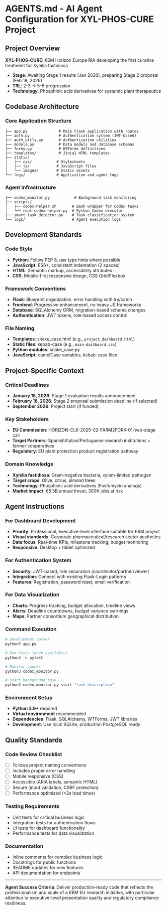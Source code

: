 # AGENTS.md - AI Agent Configuration for XYL-PHOS-CURE Project

## Project Overview
**XYL-PHOS-CURE**: €6M Horizon Europe RIA developing the first curative treatment for Xylella fastidiosa
- **Stage**: Awaiting Stage 1 results (Jan 2026), preparing Stage 2 proposal (Feb 18, 2026)
- **TRL**: 2-3 → 5-6 progression
- **Technology**: Phosphinic acid derivatives for systemic plant therapeutics

## Codebase Architecture

### Core Application Structure
```
├── app.py              # Main Flask application with routes
├── auth.py             # Authentication system (JWT-based)
├── auth_utils.py       # Authentication utilities
├── models.py           # Data models and database schemas
├── forms.py            # WTForms definitions
├── templates/          # Jinja2 HTML templates
├── static/
│   ├── css/           # Stylesheets
│   ├── js/            # JavaScript files
│   └── images/        # Static assets
└── logs/              # Application and agent logs
```

### Agent Infrastructure
```
├── codex_monitor.py           # Background task monitoring
├── scripts/
│   ├── codex-helper.sh       # Bash wrapper for Codex tasks
│   └── real-codex-helper.py  # Python Codex executor
├── smart_task_detector.py    # Task classification system
└── logs/                     # Agent execution logs
```

## Development Standards

### Code Style
- **Python**: Follow PEP 8, use type hints where possible
- **JavaScript**: ES6+, consistent indentation (2 spaces)
- **HTML**: Semantic markup, accessibility attributes
- **CSS**: Mobile-first responsive design, CSS Grid/Flexbox

### Framework Conventions
- **Flask**: Blueprint organization, error handling with try/catch
- **Frontend**: Progressive enhancement, no heavy JS frameworks
- **Database**: SQLAlchemy ORM, migration-based schema changes
- **Authentication**: JWT tokens, role-based access control

### File Naming
- **Templates**: snake_case.html (e.g., `project_dashboard.html`)
- **Static files**: kebab-case (e.g., `main-dashboard.css`)
- **Python modules**: snake_case.py
- **JavaScript**: camelCase variables, kebab-case files

## Project-Specific Context

### Critical Deadlines
- **January 15, 2026**: Stage 1 evaluation results announcement
- **February 18, 2026**: Stage 2 proposal submission deadline (if selected)
- **September 2026**: Project start (if funded)

### Key Stakeholders
- **EU Commission**: HORIZON-CL6-2025-02-FARM2FORK-01-two-stage call
- **Target Partners**: Spanish/Italian/Portuguese research institutions + farmer cooperatives
- **Regulatory**: EU plant protection product registration pathway

### Domain Knowledge
- **Xylella fastidiosa**: Gram-negative bacteria, xylem-limited pathogen
- **Target crops**: Olive, citrus, almond trees
- **Technology**: Phosphinic acid derivatives (Fosfomycin analogs)
- **Market impact**: €5.5B annual threat, 300K jobs at risk

## Agent Instructions

### For Dashboard Development
- **Priority**: Professional, executive-level interface suitable for €6M project
- **Visual standards**: Corporate pharmaceutical/research sector aesthetics
- **Data focus**: Real-time KPIs, milestone tracking, budget monitoring
- **Responsive**: Desktop + tablet optimized

### For Authentication System
- **Security**: JWT-based, role separation (coordinator/partner/viewer)
- **Integration**: Connect with existing Flask-Login patterns
- **Features**: Registration, password reset, email verification

### For Data Visualization
- **Charts**: Progress tracking, budget allocation, timeline views
- **Alerts**: Deadline countdowns, budget variance warnings
- **Maps**: Partner consortium geographical distribution

### Command Execution
```bash
# Development server
python3 app.py

# Run tests (when available)
python3 -m pytest

# Monitor agents
python3 codex_monitor.py

# Start background task
python3 codex_monitor.py start "task description"
```

### Environment Setup
- **Python 3.9+** required
- **Virtual environment** recommended
- **Dependencies**: Flask, SQLAlchemy, WTForms, JWT libraries
- **Development**: Use local SQLite, production PostgreSQL ready

## Quality Standards

### Code Review Checklist
- [ ] Follows project naming conventions
- [ ] Includes proper error handling
- [ ] Mobile responsive (CSS)
- [ ] Accessible (ARIA labels, semantic HTML)
- [ ] Secure (input validation, CSRF protection)
- [ ] Performance optimized (<2s load times)

### Testing Requirements
- Unit tests for critical business logic
- Integration tests for authentication flows
- UI tests for dashboard functionality
- Performance tests for data visualization

### Documentation
- Inline comments for complex business logic
- Docstrings for public functions
- README updates for new features
- API documentation for endpoints

---

**Agent Success Criteria**: Deliver production-ready code that reflects the professionalism and scale of a €6M EU research initiative, with particular attention to executive-level presentation quality and regulatory compliance readiness.